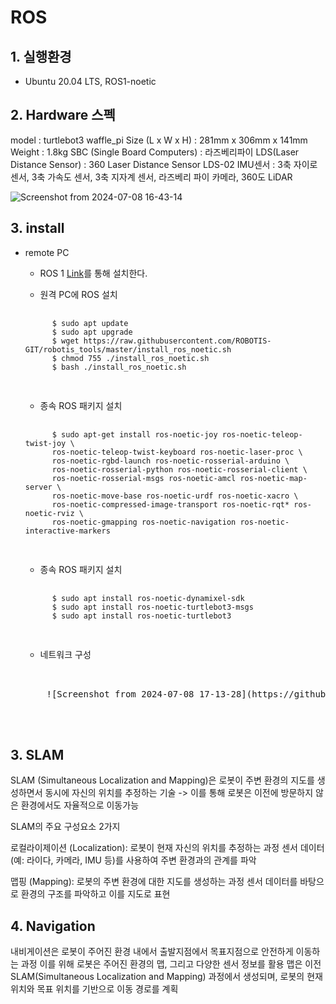 # ROS


## 1. 실행환경 
- Ubuntu 20.04 LTS, ROS1-noetic
  
## 2. Hardware 스펙
model : turtlebot3 waffle_pi
Size (L x W x H) : 281mm x 306mm x 141mm
Weight : 1.8kg
SBC (Single Board Computers) : 라즈베리파이
LDS(Laser Distance Sensor) : 360 Laser Distance Sensor LDS-02
IMU센서 : 3축 자이로 센서, 3축 가속도 센서, 3축 지자계 센서, 라즈베리 파이 카메라, 360도 LiDAR

![Screenshot from 2024-07-08 16-43-14](https://github.com/yooon613/ROS/assets/124541123/40377f1a-ab2e-4eb1-985d-76f6c1cef767)

## 3. install
+ remote PC</br>
    + ROS 1 [Link](https://emanual.robotis.com/docs/en/platform/turtlebot3/quick-start/)를 통해 설치한다.

    + 원격 PC에 ROS 설치</br>
    <pre>
        <code>
        $ sudo apt update
        $ sudo apt upgrade
        $ wget https://raw.githubusercontent.com/ROBOTIS-GIT/robotis_tools/master/install_ros_noetic.sh
        $ chmod 755 ./install_ros_noetic.sh 
        $ bash ./install_ros_noetic.sh
        </code>
    </pre>
    + 종속 ROS 패키지 설치</br>
    <pre>
        <code>
        $ sudo apt-get install ros-noetic-joy ros-noetic-teleop-twist-joy \
        ros-noetic-teleop-twist-keyboard ros-noetic-laser-proc \
        ros-noetic-rgbd-launch ros-noetic-rosserial-arduino \
        ros-noetic-rosserial-python ros-noetic-rosserial-client \
        ros-noetic-rosserial-msgs ros-noetic-amcl ros-noetic-map-server \
        ros-noetic-move-base ros-noetic-urdf ros-noetic-xacro \
        ros-noetic-compressed-image-transport ros-noetic-rqt* ros-noetic-rviz \
        ros-noetic-gmapping ros-noetic-navigation ros-noetic-interactive-markers
        </code>
    </pre>
    + 종속 ROS 패키지 설치</br>
    <pre>
        <code>
        $ sudo apt install ros-noetic-dynamixel-sdk
        $ sudo apt install ros-noetic-turtlebot3-msgs
        $ sudo apt install ros-noetic-turtlebot3
        </code>
    </pre>
    + 네트워크 구성</br>
    <pre>

    
      ![Screenshot from 2024-07-08 17-13-28](https://github.com/yooon613/ROS/assets/124541123/15f5eb1e-d82b-4454-8e15-557a84911624)

    
        
## 3. SLAM
SLAM (Simultaneous Localization and Mapping)은 로봇이 주변 환경의 지도를 생성하면서 동시에 자신의 위치를 추정하는 기술
-> 이를 통해 로봇은 이전에 방문하지 않은 환경에서도 자율적으로 이동가능

SLAM의 주요 구성요소 2가지

로컬라이제이션 (Localization):
로봇이 현재 자신의 위치를 추정하는 과정
센서 데이터(예: 라이다, 카메라, IMU 등)를 사용하여 주변 환경과의 관계를 파악

맵핑 (Mapping):
로봇의 주변 환경에 대한 지도를 생성하는 과정
센서 데이터를 바탕으로 환경의 구조를 파악하고 이를 지도로 표현

## 4. Navigation
내비게이션은 로봇이 주어진 환경 내에서 출발지점에서 목표지점으로 안전하게 이동하는 과정
이를 위해 로봇은 주어진 환경의 맵, 그리고 다양한 센서 정보를 활용
맵은 이전 SLAM(Simultaneous Localization and Mapping) 과정에서 생성되며, 로봇의 현재 위치와 목표 위치를 기반으로 이동 경로를 계획
